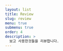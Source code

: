 ```yaml
---
layout: list
title: Review
slug: review
menu: true
submenu: true
order: 4
description: >
  보고 사용한것들을 리뷰합니다.
---
```

